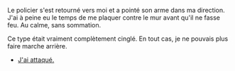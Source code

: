 Le policier s'est retourné vers moi et a pointé son arme dans ma direction. J'ai à peine eu le temps de me plaquer contre le mur avant qu'il ne fasse feu. Au calme, sans sommation.

Ce type était vraiment complètement cinglé. En tout cas, je ne pouvais plus faire marche arrière.

* [J'ai attaqué.](attaquer.md)
